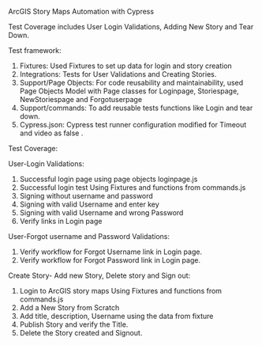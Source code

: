 ArcGIS Story Maps Automation with Cypress

Test Coverage includes User Login Validations, Adding New Story and Tear Down.

Test framework:
1.	Fixtures: Used Fixtures to set up data for login and story creation
2. 	Integrations: Tests for User Validations and Creating Stories.
3.	Support/Page Objects: For code reusability and maintainability, used Page Objects Model with Page classes for Loginpage, Storiespage, NewStoriespage and Forgotuserpage
4.	Support/commands: To add reusable tests functions like Login and tear down.
5.	Cypress.json: Cypress test runner configuration modified for Timeout and video as false .

Test Coverage:

User-Login Validations:

1.	Successful login page using page objects loginpage.js
2.	Successful login  test Using Fixtures and functions from commands.js
3.	Signing without username and password
4.	Signing with valid Username and enter key
5.	Signing with valid Username and wrong Password
6.	Verify links in Login  page

User-Forgot username and Password Validations:

1.	Verify workflow for Forgot Username link in Login page.
2.	Verify workflow for Forgot Password link in Login page.

Create Story- Add new Story, Delete story and Sign out:
1.	Login to ArcGIS story maps Using Fixtures and functions from commands.js
2.	Add a New Story from Scratch
3.	Add title, description, Username using  the data from fixture
4.	Publish Story and verify the Title.
5.	Delete the Story created and Signout.

